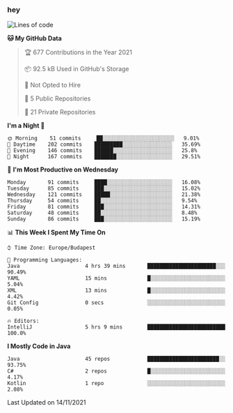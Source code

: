 ### hey

<!--START_SECTION:waka-->
![Lines of code](https://img.shields.io/badge/From%20Hello%20World%20I%27ve%20Written-466474%20lines%20of%20code-blue)

**🐱 My GitHub Data** 

> 🏆 677 Contributions in the Year 2021
 > 
> 📦 92.5 kB Used in GitHub's Storage 
 > 
> 🚫 Not Opted to Hire
 > 
> 📜 5 Public Repositories 
 > 
> 🔑 21 Private Repositories  
 > 
**I'm a Night 🦉** 

```text
🌞 Morning    51 commits     ██░░░░░░░░░░░░░░░░░░░░░░░   9.01% 
🌆 Daytime    202 commits    █████████░░░░░░░░░░░░░░░░   35.69% 
🌃 Evening    146 commits    ██████░░░░░░░░░░░░░░░░░░░   25.8% 
🌙 Night      167 commits    ███████░░░░░░░░░░░░░░░░░░   29.51%

```
📅 **I'm Most Productive on Wednesday** 

```text
Monday       91 commits     ████░░░░░░░░░░░░░░░░░░░░░   16.08% 
Tuesday      85 commits     ███░░░░░░░░░░░░░░░░░░░░░░   15.02% 
Wednesday    121 commits    █████░░░░░░░░░░░░░░░░░░░░   21.38% 
Thursday     54 commits     ██░░░░░░░░░░░░░░░░░░░░░░░   9.54% 
Friday       81 commits     ███░░░░░░░░░░░░░░░░░░░░░░   14.31% 
Saturday     48 commits     ██░░░░░░░░░░░░░░░░░░░░░░░   8.48% 
Sunday       86 commits     ███░░░░░░░░░░░░░░░░░░░░░░   15.19%

```


📊 **This Week I Spent My Time On** 

```text
⌚︎ Time Zone: Europe/Budapest

💬 Programming Languages: 
Java                     4 hrs 39 mins       ██████████████████████░░░   90.49% 
YAML                     15 mins             █░░░░░░░░░░░░░░░░░░░░░░░░   5.04% 
XML                      13 mins             █░░░░░░░░░░░░░░░░░░░░░░░░   4.42% 
Git Config               0 secs              ░░░░░░░░░░░░░░░░░░░░░░░░░   0.05%

🔥 Editors: 
IntelliJ                 5 hrs 9 mins        █████████████████████████   100.0%

```

**I Mostly Code in Java** 

```text
Java                     45 repos            ███████████████████████░░   93.75% 
C#                       2 repos             █░░░░░░░░░░░░░░░░░░░░░░░░   4.17% 
Kotlin                   1 repo              ░░░░░░░░░░░░░░░░░░░░░░░░░   2.08%

```



 Last Updated on 14/11/2021
<!--END_SECTION:waka-->
